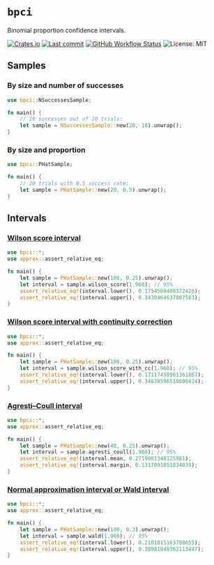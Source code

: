 # `bpci`

Binomial proportion confidence intervals.

[![Crates.io](https://img.shields.io/crates/v/bpci)](https://crates.io/crates/bpci)
[![Last commit](https://img.shields.io/github/last-commit/eigenein/bpci)](https://github.com/eigenein/bpci/commits/master)
[![GitHub Workflow Status](https://img.shields.io/github/workflow/status/eigenein/bpci/Check)](https://github.com/eigenein/bpci/actions)
![License: MIT](https://img.shields.io/crates/l/bpci)

## Samples

### By size and number of successes

```rust
use bpci::NSuccessesSample;

fn main() {
    // 10 successes out of 20 trials:
    let sample = NSuccessesSample::new(20, 10).unwrap();
}
```

### By size and proportion

```rust
use bpci::PHatSample;

fn main() {
    // 20 trials with 0.5 success rate:
    let sample = PHatSample::new(20, 0.5).unwrap();
}
```

## Intervals

### [Wilson score interval](https://en.wikipedia.org/wiki/Binomial_proportion_confidence_interval#Wilson_score_interval)

```rust
use bpci::*;
use approx::assert_relative_eq;

fn main() {
    let sample = PHatSample::new(100, 0.25).unwrap();
    let interval = sample.wilson_score(1.960); // 95%
    assert_relative_eq!(interval.lower(), 0.1754509400372426);
    assert_relative_eq!(interval.upper(), 0.3430464637007583);
}
```

### [Wilson score interval with continuity correction](https://en.wikipedia.org/wiki/Binomial_proportion_confidence_interval#Wilson_score_interval_with_continuity_correction)

```rust
use bpci::*;
use approx::assert_relative_eq;

fn main() {
    let sample = PHatSample::new(100, 0.25).unwrap();
    let interval = sample.wilson_score_with_cc(1.960); // 95%
    assert_relative_eq!(interval.lower(), 0.17117438961361867);
    assert_relative_eq!(interval.upper(), 0.34838596518606424);
}
```

### [Agresti–Coull interval](https://en.wikipedia.org/wiki/Binomial_proportion_confidence_interval#Agresti%E2%80%93Coull_interval)

```rust
use bpci::*;
use approx::assert_relative_eq;

fn main() {
    let sample = PHatSample::new(40, 0.25).unwrap();
    let interval = sample.agresti_coull(1.960); // 95%
    assert_relative_eq!(interval.mean, 0.2719061348125981);
    assert_relative_eq!(interval.margin, 0.1317091851034039);
}
```

### [Normal approximation interval or Wald interval](https://en.wikipedia.org/wiki/Binomial_proportion_confidence_interval#Normal_approximation_interval_or_Wald_interval)

```rust
use bpci::*;
use approx::assert_relative_eq;

fn main() {
    let sample = PHatSample::new(100, 0.3).unwrap();
    let interval = sample.wald(1.960); // 95%
    assert_relative_eq!(interval.lower(), 0.2101815163788655);
    assert_relative_eq!(interval.upper(), 0.38981848362113447);
}
```
